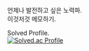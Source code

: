언제나 발전하고 싶은 노력파.  
이것저것 메모하기.


Solved Profile.  
[![Solved.ac Profile](http://mazassumnida.wtf/api/generate_badge?boj=jjd1983)](https://solved.ac/jjd1983) 
<!-- ![Anurag's GitHub stats](https://github-readme-stats.vercel.app/api?username=JeungDae&show_icons=true&theme=radical) -->

<!--
**JeungDae/JeungDae** is a ✨ _special_ ✨ repository because its `README.md` (this file) appears on your GitHub profile.

Here are some ideas to get you started:

- 🔭 I’m currently working on ...
- 🌱 I’m currently learning ...
- 👯 I’m looking to collaborate on ...
- 🤔 I’m looking for help with ...
- 💬 Ask me about ...
- 📫 How to reach me: ...
- 😄 Pronouns: ...
- ⚡ Fun fact: ...
-->
